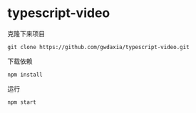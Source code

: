 # typescript-video
克隆下来项目
```
git clone https://github.com/gwdaxia/typescript-video.git
```
下载依赖
```
npm install
```
运行
```
npm start
```